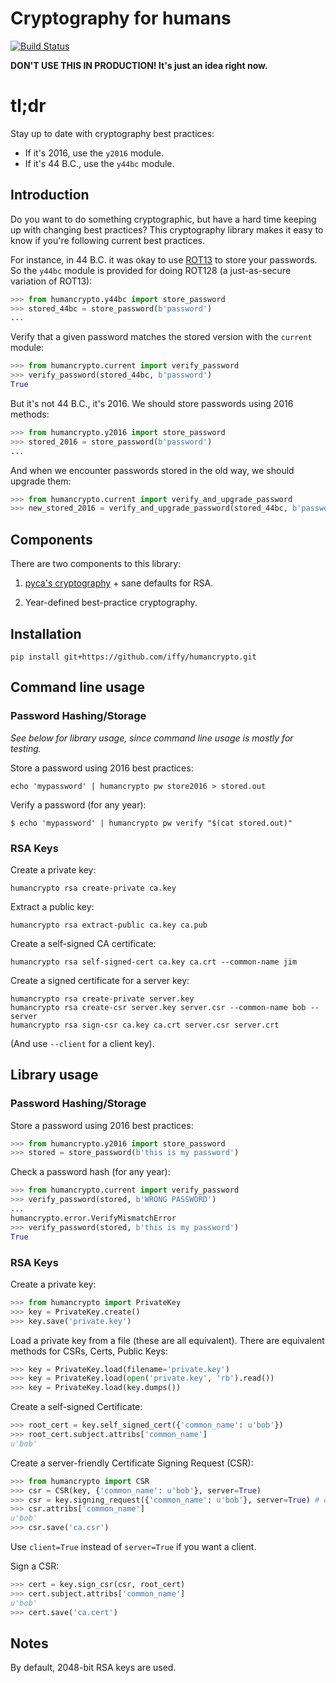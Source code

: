 # Cryptography for humans

[![Build Status](https://travis-ci.org/iffy/humancrypto.svg?branch=master)](https://travis-ci.org/iffy/humancrypto)

**DON'T USE THIS IN PRODUCTION!  It's just an idea right now.**

# tl;dr

Stay up to date with cryptography best practices:

- If it's 2016, use the `y2016` module.
- If it's 44 B.C., use the `y44bc` module.


## Introduction

Do you want to do something cryptographic, but have a hard time keeping up with changing best practices?  This cryptography library makes it easy to know if you're following current best practices.

For instance, in 44 B.C. it was okay to use [ROT13](https://en.wikipedia.org/wiki/ROT13) to store your passwords.  So the `y44bc` module is provided for doing ROT128 (a just-as-secure variation of ROT13):

```python
>>> from humancrypto.y44bc import store_password
>>> stored_44bc = store_password(b'password')
...
```

Verify that a given password matches the stored version with the `current` module:

```python
>>> from humancrypto.current import verify_password
>>> verify_password(stored_44bc, b'password')
True
```

But it's not 44 B.C., it's 2016.  We should store passwords using 2016 methods:

```python
>>> from humancrypto.y2016 import store_password
>>> stored_2016 = store_password(b'password')
...
```

And when we encounter passwords stored in the old way, we should upgrade them:

```python
>>> from humancrypto.current import verify_and_upgrade_password
>>> new_stored_2016 = verify_and_upgrade_password(stored_44bc, b'password')
```


## Components


There are two components to this library:

1. [pyca's cryptography](https://pypi.python.org/pypi/cryptography) + sane defaults for RSA.

2. Year-defined best-practice cryptography.




## Installation

    pip install git+https://github.com/iffy/humancrypto.git


## Command line usage

### Password Hashing/Storage

*See below for library usage, since command line usage is mostly for testing.*

Store a password using 2016 best practices:

    echo 'mypassword' | humancrypto pw store2016 > stored.out

Verify a password (for any year):

    $ echo 'mypassword' | humancrypto pw verify "$(cat stored.out)"


### RSA Keys

Create a private key:

    humancrypto rsa create-private ca.key

Extract a public key:

    humancrypto rsa extract-public ca.key ca.pub

Create a self-signed CA certificate:

    humancrypto rsa self-signed-cert ca.key ca.crt --common-name jim

Create a signed certificate for a server key:

    humancrypto rsa create-private server.key
    humancrypto rsa create-csr server.key server.csr --common-name bob --server
    humancrypto rsa sign-csr ca.key ca.crt server.csr server.crt

(And use `--client` for a client key).


## Library usage

### Password Hashing/Storage

Store a password using 2016 best practices:

```python
>>> from humancrypto.y2016 import store_password
>>> stored = store_password(b'this is my password')
```

Check a password hash (for any year):

```python
>>> from humancrypto.current import verify_password
>>> verify_password(stored, b'WRONG PASSWORD')
...
humancrypto.error.VerifyMismatchError
>>> verify_password(stored, b'this is my password')
True
```

### RSA Keys

Create a private key:

```python
>>> from humancrypto import PrivateKey
>>> key = PrivateKey.create()
>>> key.save('private.key')
```

Load a private key from a file (these are all equivalent).  There are equivalent methods for CSRs, Certs, Public Keys:

```python
>>> key = PrivateKey.load(filename='private.key')
>>> key = PrivateKey.load(open('private.key', 'rb').read())
>>> key = PrivateKey.load(key.dumps())
```

Create a self-signed Certificate:

```python
>>> root_cert = key.self_signed_cert({'common_name': u'bob'})
>>> root_cert.subject.attribs['common_name']
u'bob'
```

Create a server-friendly Certificate Signing Request (CSR):

```python
>>> from humancrypto import CSR
>>> csr = CSR(key, {'common_name': u'bob'}, server=True)
>>> csr = key.signing_request({'common_name': u'bob'}, server=True) # equivalent
>>> csr.attribs['common_name']
u'bob'
>>> csr.save('ca.csr')
```

Use `client=True` instead of `server=True` if you want a client.

Sign a CSR:

```python
>>> cert = key.sign_csr(csr, root_cert)
>>> cert.subject.attribs['common_name']
u'bob'
>>> cert.save('ca.cert')
```


## Notes

By default, 2048-bit RSA keys are used.
